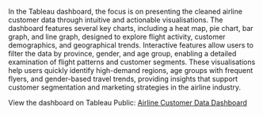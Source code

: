 In the Tableau dashboard, the focus is on presenting the cleaned airline customer data through intuitive and actionable visualisations. The dashboard features several key charts, including a heat map, pie chart, bar graph, and line graph, designed to explore flight activity, customer demographics, and geographical trends. Interactive features allow users to filter the data by province, gender, and age group, enabling a detailed examination of flight patterns and customer segments. These visualisations help users quickly identify high-demand regions, age groups with frequent flyers, and gender-based travel trends, providing insights that support customer segmentation and marketing strategies in the airline industry.

View the dashboard on Tableau Public: [Airline Customer Data Dashboard](https://public.tableau.com/views/AirlineCustomerData/Dashboard1?:language=en-GB&publish=yes&:sid=&:redirect=auth&:display_count=n&:origin=viz_share_link)
